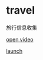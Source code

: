 # travel
旅行信息收集


[open video](newsbreak://openvideo?dl_account_id=1016537211816344&dl_adset_id=23843100121670545&docid=0JGwJAkn&dl_campaign_id=23843055548990545&zip=53701&dl_city_name=Madison&dl_ad_source=LocalVideo&dl_ad_name=2018-12-26_msg1c_0JGwJAkn_LocalVideo&dl_adset_name=Madison%2C%20WI&dl_city_id=2547804&dl_campaign_name=newsbreak_android_localvideo_papaya_06&dl_media_source=facebook)


[launch](newsbreak://launch?dl_account_id=1016537211816344&dl_adset_id=23843100121670545&docid=0JGwJAkn&dl_campaign_id=23843055548990545&zip=53701&dl_city_name=Madison&dl_ad_source=LocalVideo&dl_ad_name=2018-12-26_msg1c_0JGwJAkn_LocalVideo&dl_adset_name=Madison%2C%20WI&dl_city_id=2547804&dl_campaign_name=newsbreak_android_localvideo_papaya_06&dl_media_source=facebook)
